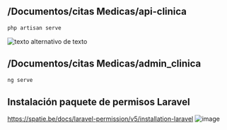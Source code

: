 ## /Documentos/citas Medicas/api-clinica
```ruby
php artisan serve
```
![texto alternativo de texto](./Imagenes/anexo3.PNG)

## /Documentos/citas Medicas/admin_clinica
```ruby
ng serve
```
## Instalación paquete de permisos Laravel

https://spatie.be/docs/laravel-permission/v5/installation-laravel
![image](https://github.com/hectorm1995/Software-Medico/assets/35826251/7232cb14-360b-4efc-a963-528032012304)

